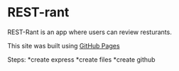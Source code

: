 # REST-rant
REST-Rant is an app where users can review resturants.

This site was built using [GitHub Pages](https://pages.github.com/)

Steps:
*create express
*create files
*create github